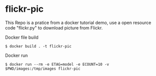 # flickr-pic

This Repo is a pratice from a docker tutorial demo, use a open resource code "flickr.py" to download picture from Flickr.

Docker file build

`$ docker build . -t flickr-pic`

Docker run

`$ docker run --rm -e ETAG=model -e ECOUNT=10 -v $PWD/images:/tmp/images flickr-pic`
